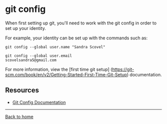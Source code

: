 # git config

When first setting up git, you'll need to work with the git config in order to set up your identity.

For example, your identity can be set up with the commands such as: 

```
git config --global user.name "Sandra Scovel"

git config --global user.email
scovelsandra5@gmail.com

```
For more information, view the [first time git setup] (https://git-scm.com/book/en/v2/Getting-Started-First-Time-Git-Setup) documentation. 

## Resources

- [Git Config Documentation](https://git-scm.com/docs/git-config)

---

[Back to home](README.md../)
